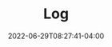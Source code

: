 ---
title: "Log"
date: 2022-06-29T08:27:41-04:00
draft: false
vanity: https://github.com/bryanl/go-log
aliases: []
---